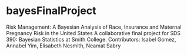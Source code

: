 # bayesFinalProject
Risk Management: A Bayesian Analysis of Race, Insurance and Maternal Pregnancy Risk in the United States
A collaborative final project for SDS 390: Bayesian Statistics at Smith College.
Contributors: Isabel Gomez, Annabel Yim, Elisabeth Nesmith, Neamat Sabry




